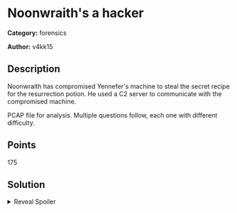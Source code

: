# Noonwraith's a hacker
**Category:** forensics

**Author:** v4kk15

## Description
Noonwraith has compromised Yennefer's machine to steal the secret recipe for the resurrection potion. He used a C2 server to communicate with the compromised machine. 

PCAP file for analysis. Multiple questions follow, each one with different difficulty. 

## Points
175

## Solution

<details>
 <summary>Reveal Spoiler</summary>

#### Noonwraith has compromised Yennefer's machine to steal the secret recipe for the resurrection potion. He used a C2 server to communicate with the compromised machine. 
- Which protocol is used in the C2 communication? (30 points) - only one attempt
	<br /> **a.** DNS
	<br /> **b.** HTTPS
	<br /> **c.** DoH **(CORRECT)**
	<br /> **d.** HTTP
	<br /> **e.** FTP
	<br /> **f.** ICMP

- Which provider is used in the C2 communication? (25 points) - two attempts maximum
	<br /> **Cloudflare**

- What is Yennefer's private IP address? (10 points) - only one attempt
	<br /> **192.168.85.133**



#### Noonwraith has made a mistake when performing his attack. He accidentally exposed the C2 server IP address.
- What is the public IP address of the C2 server? (15 points) - two attempts maximum
	<br /> **134.209.189.120**

- What is the Operating System of the compromised machine? (15 points) - two attempts maximum
	<br /> **linux-gnu**

- Which tool was used to fetch the files from the C2 server? (20 points) - only one attempt
	<br /> **a.** curl
	<br /> **b.** wget (CORRECT)
	<br /> **c.** browser
	<br /> **d.** git
	<br /> **e.** uGet
	
- What is the version of the tool used to fetch the files from the C2 server? (10 points) - three attempts maximum
	1.19.4
	
	
	
#### Noonwraith made another mistake. Some parts of the communication between Yennefer's machine and the C2 server are not very secure.
- Which protocol is used in the insecure communication? (10 points) - only one attempt
	<br /> **a.** DNS
	<br /> **b.** HTTPS
	<br /> **c.** DoH
	<br /> **d.** HTTP **(CORRECT)**
	<br /> **e.** FTP
	<br /> **f.** ICMP
	<br /> **g.** FTPS
	
- What is the first flag? (20 points)
	<br /> **CCSC{a2674l12_Th3r3_I5_n3v3r_a_s3c0nd_0pp0rtunity_to_m4k3_4_fIrSt_Impr3ssIon_021fu831} - no limit**

- What is the second flag? (20 points)
	<br /> **CCSC{2f35a232_Th3r3's_4_gr4in_0f_truth_in_3v3ry_f4iry_t4l3_24124fsa2} - no limit**


</details>
